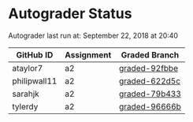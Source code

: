# Autograder Status
Autograder last run at: September 22, 2018 at 20:40

| GitHub ID | Assignment | Graded Branch |
|-----------|------------|---------------|
| ataylor7 | a2 | [graded-92fbbe](https://github.com/Fall2018COMP401-001/a2-ataylor7/tree/graded-92fbbe) | 
| philipwall11 | a2 | [graded-622d5c](https://github.com/Fall2018COMP401-001/a2-philipwall11/tree/graded-622d5c) | 
| sarahjk | a2 | [graded-79b433](https://github.com/Fall2018COMP401-001/a2-sarahjk/tree/graded-79b433) | 
| tylerdy | a2 | [graded-96666b](https://github.com/Fall2018COMP401-001/a2-tylerdy/tree/graded-96666b) | 

